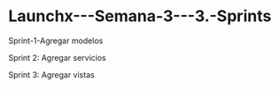 # Launchx---Semana-3---3.-Sprints 

Sprint-1-Agregar modelos

Sprint 2: Agregar servicios

Sprint 3: Agregar vistas
